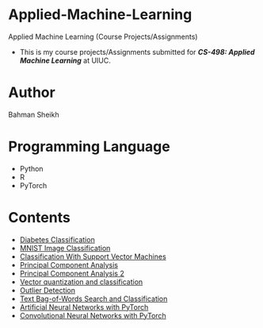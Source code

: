 # Applied-Machine-Learning
Applied Machine Learning (Course Projects/Assignments)

- This is my course projects/Assignments submitted for ***CS-498: Applied Machine Learning*** at UIUC.

# Author
Bahman Sheikh

# Programming Language
- Python
- R
- PyTorch

# Contents
- [Diabetes Classification](https://github.com/SheikhBahman/Applied-Machine-Learning/tree/master/Diabetes%20Classification)
- [MNIST Image Classification](https://github.com/SheikhBahman/Applied-Machine-Learning/tree/master/MNIST%20Image%20Classification)
- [Classification With Support Vector Machines](https://github.com/SheikhBahman/Applied-Machine-Learning/tree/master/Classification%20With%20Support%20Vector%20Machines)
- [Principal Component Analysis](https://github.com/SheikhBahman/Applied-Machine-Learning/tree/master/Principal%20Component%20Analysis)
- [Principal Component Analysis 2](https://github.com/SheikhBahman/Applied-Machine-Learning/tree/master/Principal%20Component%20Analysis%202)
- [Vector quantization and classification](https://github.com/SheikhBahman/Applied-Machine-Learning/tree/master/Vector%20quantization%20and%20classification)
- [Outlier Detection](https://github.com/SheikhBahman/Applied-Machine-Learning/tree/master/Outlier%20Detection)
- [Text Bag-of-Words Search and Classification](https://github.com/SheikhBahman/Applied-Machine-Learning/tree/master/Text%20Bag-of-Words%20Search%20and%20Classification)
- [Artificial Neural Networks with PyTorch](https://github.com/SheikhBahman/Applied-Machine-Learning/tree/master/Artificial%20Neural%20Networks%20with%20PyTorch)
- [Convolutional Neural Networks with PyTorch](https://github.com/SheikhBahman/Applied-Machine-Learning/tree/master/Convolutional%20Neural%20Networks%20with%20PyTorch)

